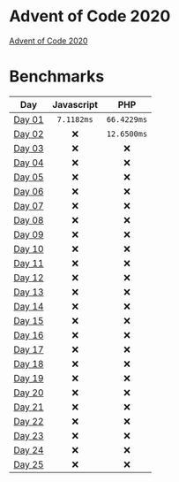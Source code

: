 # Advent of Code 2020

[Advent of Code 2020](https://adventofcode.com/2020)

# Benchmarks

| Day | Javascript | PHP |
|:-------------:|:-------------:|:-------------:|
| [Day 01](Day_01) | `7.1182ms` | `66.4229ms` |
| [Day 02](Day_02) | :x: | `12.6500ms` |
| [Day 03](Day_03) | :x: | :x: |
| [Day 04](Day_04) | :x: | :x: |
| [Day 05](Day_05) | :x: | :x: |
| [Day 06](Day_06) | :x: | :x: |
| [Day 07](Day_07) | :x: | :x: |
| [Day 08](Day_08) | :x: | :x: |
| [Day 09](Day_09) | :x: | :x: |
| [Day 10](Day_10) | :x: | :x: |
| [Day 11](Day_11) | :x: | :x: |
| [Day 12](Day_12) | :x: | :x: |
| [Day 13](Day_13) | :x: | :x: |
| [Day 14](Day_14) | :x: | :x: |
| [Day 15](Day_15) | :x: | :x: |
| [Day 16](Day_16) | :x: | :x: |
| [Day 17](Day_17) | :x: | :x: |
| [Day 18](Day_18) | :x: | :x: |
| [Day 19](Day_19) | :x: | :x: |
| [Day 20](Day_20) | :x: | :x: |
| [Day 21](Day_21) | :x: | :x: |
| [Day 22](Day_22) | :x: | :x: |
| [Day 23](Day_23) | :x: | :x: |
| [Day 24](Day_24) | :x: | :x: |
| [Day 25](Day_25) | :x: | :x: |
